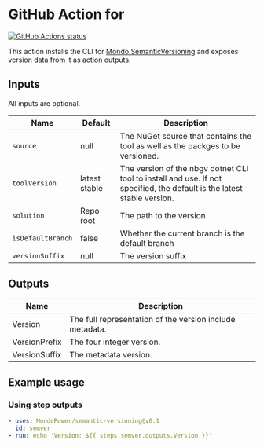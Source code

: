 # GitHub Action for 

[![GitHub Actions status](https://github.com/MondoPower/semantic-versioning/workflows/build-test/badge.svg)](https://github.com/MondoPower/semantic-versioning/actions)

This action installs the CLI for [Mondo.SemanticVersioning](https://github.com/MondoPower/Mondo.SemanticVersioning)
and exposes version data from it as action outputs.

## Inputs

All inputs are optional.

|Name|Default|Description
|--|--|--|
`source`|null|The NuGet source that contains the tool as well as the packges to be versioned.
`toolVersion`|latest stable|The version of the nbgv dotnet CLI tool to install and use. If not specified, the default is the latest stable version.
`solution`|Repo root|The path to the version.
`isDefaultBranch`|false|Whether the current branch is the default branch
`versionSuffix`|null|The version suffix

## Outputs

Name | Description
--|--
Version|The full representation of the version include metadata.
VersionPrefix|The four integer version.
VersionSuffix|The metadata version.

## Example usage

### Using step outputs

```yaml
- uses: MondoPower/semantic-versioning@v0.1
  id: semver
- run: echo 'Version: ${{ steps.semver.outputs.Version }}'
```